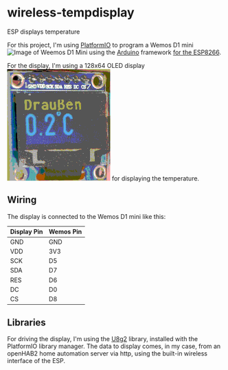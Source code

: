 # wireless-tempdisplay
ESP displays temperature

For this project, I'm using [PlatformIO](https://platformio.org/) to program a
Wemos D1 mini
![Image of Weemos D1 Mini](https://wiki.wemos.cc/_media/products:d1:d1_mini_v2.3.0_1_16x9.jpg "Image of Weemos D1 Mini")
using the [Arduino](https://www.arduino.cc/) framework
[for the ESP8266](https://github.com/esp8266/Arduino).

For the display, I'm using a 128x64 OLED display
![Image of 128x64 yellow-blue OLED display](doc/display.png)
for displaying the temperature.

## Wiring
The display is connected to the Wemos D1 mini like this:

| Display Pin | Wemos Pin |
| ----------- | --------- |
| GND         | GND       |
| VDD         | 3V3       |
| SCK         | D5        |
| SDA         | D7        |
| RES         | D6        |
| DC          | D0        |
| CS          | D8        |

## Libraries

For driving the display, I'm using the
[U8g2](https://github.com/olikraus/U8g2_Arduino?utm_source=platformio&utm_medium=piohome)
library, installed with the PlatformIO library manager.
The data to display comes, in my case, from an openHAB2 home automation server
via http, using the built-in wireless
interface of the ESP.
